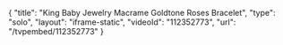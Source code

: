 {
    "title": "King Baby Jewelry Macrame Goldtone Roses Bracelet",
    "type": "solo",
    "layout": "iframe-static",
    "videoId": "112352773",
    "url": "\/tvpembed\/112352773"
}